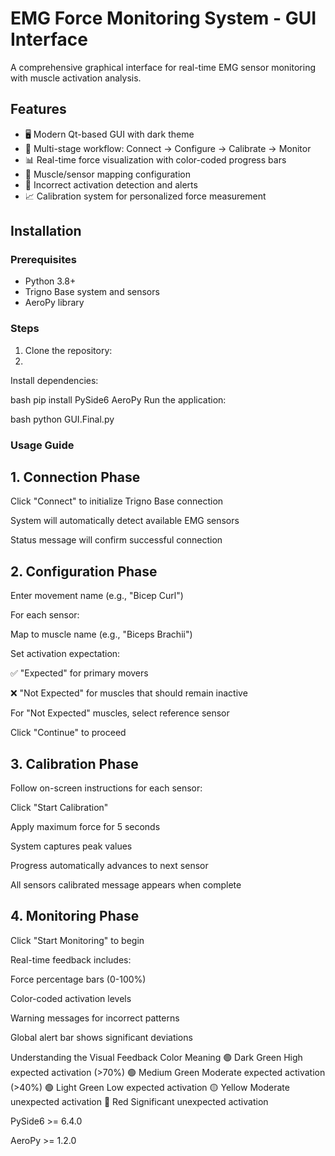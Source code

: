 # EMG Force Monitoring System - GUI Interface

A comprehensive graphical interface for real-time EMG sensor monitoring with muscle activation analysis.

## Features

- 🖥️ Modern Qt-based GUI with dark theme
- 🔄 Multi-stage workflow: Connect → Configure → Calibrate → Monitor
- 📊 Real-time force visualization with color-coded progress bars
- 💪 Muscle/sensor mapping configuration
- 🚨 Incorrect activation detection and alerts
- 📈 Calibration system for personalized force measurement

## Installation

### Prerequisites
- Python 3.8+
- Trigno Base system and sensors
- AeroPy library

### Steps
1. Clone the repository:
2. 
Install dependencies:

bash
pip install PySide6 AeroPy
Run the application:

bash
python GUI.Final.py
### Usage Guide
## 1. Connection Phase

Click "Connect" to initialize Trigno Base connection

System will automatically detect available EMG sensors

Status message will confirm successful connection

## 2. Configuration Phase

Enter movement name (e.g., "Bicep Curl")

For each sensor:

Map to muscle name (e.g., "Biceps Brachii")

Set activation expectation:

✅ "Expected" for primary movers

❌ "Not Expected" for muscles that should remain inactive

For "Not Expected" muscles, select reference sensor

Click "Continue" to proceed

## 3. Calibration Phase
Follow on-screen instructions for each sensor:

Click "Start Calibration"

Apply maximum force for 5 seconds

System captures peak values

Progress automatically advances to next sensor

All sensors calibrated message appears when complete

## 4. Monitoring Phase

Click "Start Monitoring" to begin

Real-time feedback includes:

Force percentage bars (0-100%)

Color-coded activation levels

Warning messages for incorrect patterns

Global alert bar shows significant deviations

Understanding the Visual Feedback
Color	Meaning
🟢 Dark Green	High expected activation (>70%)
🟢 Medium Green	Moderate expected activation (>40%)
🟢 Light Green	Low expected activation
🟡 Yellow	Moderate unexpected activation
🔴 Red	Significant unexpected activation

PySide6 >= 6.4.0

AeroPy >= 1.2.0
